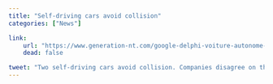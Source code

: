```yaml
---
title: "Self-driving cars avoid collision"
categories: ["News"]

link:
    url: "https://www.generation-nt.com/google-delphi-voiture-autonome-collision-actualite-1916540.html"
    dead: false

tweet: "Two self-driving cars avoid collision. Companies disagree on the circumstances. That is an informative article."
---
```

